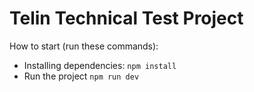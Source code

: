 # Telin Technical Test Project

How to start (run these commands): 
- Installing dependencies: `npm install`
- Run the project `npm run dev`